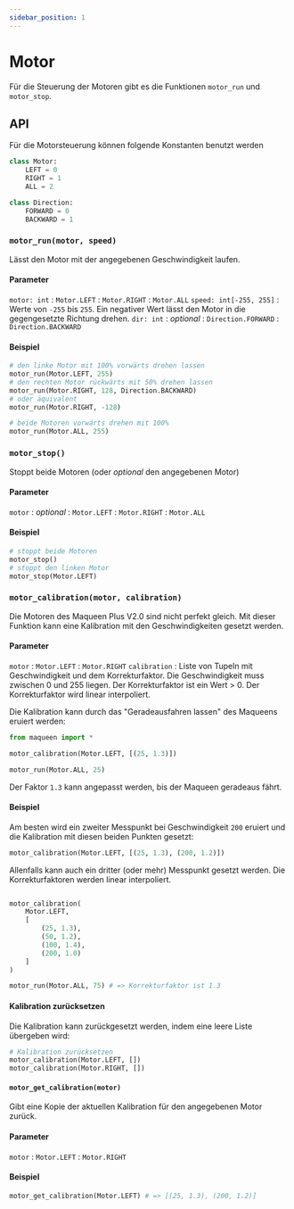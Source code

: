 ```yaml
---
sidebar_position: 1
---
```

# Motor

Für die Steuerung der Motoren gibt es die Funktionen `motor_run` und `motor_stop`.

## API

Für die Motorsteuerung können folgende Konstanten benutzt werden

```py
class Motor:
    LEFT = 0
    RIGHT = 1
    ALL = 2

class Direction:
    FORWARD = 0
    BACKWARD = 1
```

### `motor_run(motor, speed)`
Lässt den Motor mit der angegebenen Geschwindigkeit laufen.

#### Parameter
`motor: int`
: `Motor.LEFT`
: `Motor.RIGHT`
: `Motor.ALL`
`speed: int[-255, 255]`
: Werte von `-255` bis `255`. Ein negativer Wert lässt den Motor in die gegengesetzte Richtung drehen.
`dir: int`
: *optional*
: `Direction.FORWARD`
: `Direction.BACKWARD`

#### Beispiel

```py
# den linke Motor mit 100% vorwärts drehen lassen
motor_run(Motor.LEFT, 255)
# den rechten Motor rückwärts mit 50% drehen lassen
motor_run(Motor.RIGHT, 128, Direction.BACKWARD)
# oder äquivalent
motor_run(Motor.RIGHT, -128)

# beide Motoren vorwärts drehen mit 100%
motor_run(Motor.ALL, 255)
```

### `motor_stop()`

Stoppt beide Motoren (oder *optional* den angegebenen Motor)

#### Parameter
`motor`
: *optional*
: `Motor.LEFT`
: `Motor.RIGHT`
: `Motor.ALL`

#### Beispiel
```py
# stoppt beide Motoren
motor_stop()
# stoppt den linken Motor
motor_stop(Motor.LEFT)
```

### `motor_calibration(motor, calibration)`

Die Motoren des Maqueen Plus V2.0 sind nicht perfekt gleich. Mit dieser Funktion kann eine Kalibration mit den Geschwindigkeiten gesetzt werden.
#### Parameter
`motor`
: `Motor.LEFT`
: `Motor.RIGHT`
`calibration`
: Liste von Tupeln mit Geschwindigkeit und dem Korrekturfaktor. Die Geschwindigkeit muss zwischen 0 und 255 liegen. Der Korrekturfaktor ist ein Wert > 0. Der Korrekturfaktor wird linear interpoliert.

Die Kalibration kann durch das "Geradeausfahren lassen" des Maqueens eruiert werden:

```py	
from maqueen import *

motor_calibration(Motor.LEFT, [(25, 1.3)])

motor_run(Motor.ALL, 25)
```
Der Faktor `1.3` kann angepasst werden, bis der Maqueen geradeaus fährt.

#### Beispiel

Am besten wird ein zweiter Messpunkt bei Geschwindigkeit `200` eruiert und die Kalibration mit diesen beiden Punkten gesetzt:

```py
motor_calibration(Motor.LEFT, [(25, 1.3), (200, 1.2)])
```

Allenfalls kann auch ein dritter (oder mehr) Messpunkt gesetzt werden. Die Korrekturfaktoren werden linear interpoliert.

```py

motor_calibration(
    Motor.LEFT,
    [
        (25, 1.3), 
        (50, 1.2), 
        (100, 1.4), 
        (200, 1.0)
    ]
)

motor_run(Motor.ALL, 75) # => Korrekturfaktor ist 1.3
```

#### Kalibration zurücksetzen
Die Kalibration kann zurückgesetzt werden, indem eine leere Liste übergeben wird:

```py
# Kalibration zurücksetzen
motor_calibration(Motor.LEFT, [])
motor_calibration(Motor.RIGHT, [])
```

#### `motor_get_calibration(motor)`
Gibt eine Kopie der aktuellen Kalibration für den angegebenen Motor zurück.

#### Parameter
`motor`
: `Motor.LEFT`
: `Motor.RIGHT`

#### Beispiel

```py
motor_get_calibration(Motor.LEFT) # => [(25, 1.3), (200, 1.2)]
```
